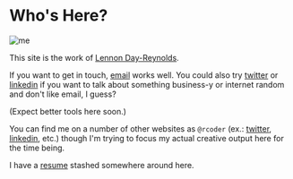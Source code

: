 # Who's Here?

<!-- <whoami /> -->

![me](/images/photoroll/DSCF0779.jpg)

This site is the work of [Lennon Day-Reynolds](http://rcoder.net/).

If you want to get in touch, [email](mailto:lennon@rcoder.net) works well. You could also try [twitter](https://twitter.com/rcoder) or [linkedin](https://linkedin.com/in/rcoder) if you want to talk about something business-y or internet random and don't like email, I guess?

(Expect better tools here soon.)

You can find me on a number of other websites as `@rcoder` (ex.: [twitter](https://twitter.com/rcoder/), [linkedin](https://linkedin.com/in/rcoder/), etc.) though I'm trying to focus my actual creative output here for the time being.

I have a [resume](ldr-resume.md) stashed somewhere around here.